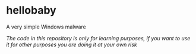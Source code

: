 # hellobaby
A very simple Windows malware 

*The code in this repository is only for learning purposes, 
if you want to use it for other purposes you are doing it at
 your own risk*




